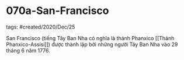 # 070a-San-Francisco

tags: #created/2020/Dec/25

San Francisco (tiếng Tây Ban Nha có nghĩa là thánh Phanxico [[Thánh Phanxico-Assisi]]) được thành lập bởi những người Tây Ban Nha vào 29 tháng 6 năm 1776.